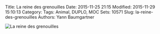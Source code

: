 Title: La reine des grenouilles
Date: 2015-11-25 21:15
Modified: 2015-11-29 15:10:13
Category:
Tags: Animal, DUPLO, MOC
Sets: 10571
Slug: la-reine-des-grenouilles
Authors: Yann Baumgartner

![La reine des grenouilles][reine-des-grenouilles]

[reine-des-grenouilles]: {filename}/images/reine-des-grenouilles.jpg  "La reine des grenouilles"
